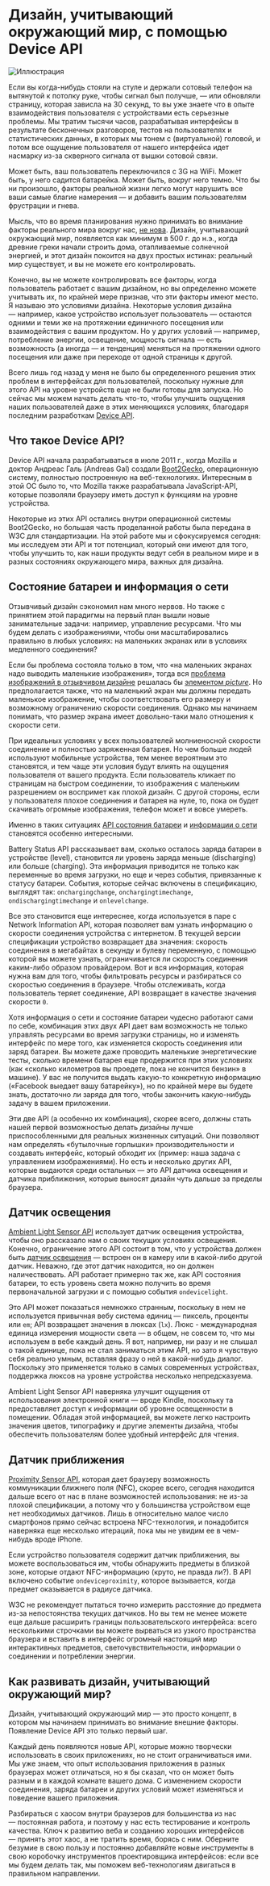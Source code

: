 # Дизайн, учитывающий окружающий мир, с помощью Device API

![Иллюстрация](img/header.jpg?raw=true&repo=environmental-design-with-the-device-api "Иллюстрация")

Если вы когда-нибудь стояли на стуле и держали сотовый телефон на вытянутой к
потолку руке, чтобы сигнал был получше, — или обновляли страницу, которая
зависла на 30 секунд, то вы уже знаете что в опыте взаимодействия пользователя
с устройствами есть серьезные проблемы. Мы тратим тысячи часов, разрабатывая
интерфейсы в результате бесконечных разговоров, тестов на пользователях и
статистических данных, в которых мы тонем с (виртуальной) головой, и потом все
ощущение пользователя от нашего интерфейса идет насмарку из-за скверного
сигнала от вышки сотовой связи.

Может быть, ваш пользователь переключился с 3G на WiFi. Может быть, у него
садится батарейка. Может быть, вокруг него темно. Что бы ни произошло, факторы
реальной жизни легко могут нарушить все ваши самые благие намерения — и добавить
вашим пользователям фрустрации и гнева.

Мысль, что во время планирования нужно принимать во внимание факторы реального
мира вокруг нас, [не нова][1]. Дизайн, учитывающий окружающий мир, появляется
как минимум в 500 г. до н.э., когда древние греки начали строить дома,
отапливаемые солнечной энергией, и этот дизайн покоится на двух простых
истинах: реальный мир существует, и вы не можете его контролировать.

Конечно, вы не можете контролировать все факторы, когда пользователь работает с
вашим дизайном, но вы определенно можете учитывать их, по крайней мере признав,
что эти факторы имеют место. Я называю это условиями дизайна. Некоторые условия
дизайна — например, какое устройство использует пользователь — остаются одними и
теми же на протяжении единичного посещения или взаимодействия с вашим продуктом.
Но у других условий — например, потребление энергии, освещение, мощность сигнала
— есть возможность (а иногда — и тенденция) меняться на протяжении одного
посещения или даже при переходе от одной страницы к другой.

Всего лишь год назад у меня не было бы определенного решения этих проблем в
интерфейсах для пользователей, поскольку нужные для этого API на уровне
устройств еще не были готовы для запуска. Но сейчас мы можем начать делать
что-то, чтобы улучшить ощущения наших пользователей даже в этих меняющихся
условиях, благодаря последним разработкам [Device API][1].

## Что такое Device API?

Device API начала разрабатываться в июле 2011 г., когда Mozilla и доктор Андреас
Галь (Andreas Gal) создали [Boot2Gecko][3], операционную систему, полностью
построенную на веб-технологиях. Интересным в этой ОС было то, что Mozilla также
разрабатывала  JavaScript-API, которые позволяли браузеру иметь доступ к
функциям на уровне устройства.

Некоторые из этих API остались внутри операционной системы Boot2Gecko, но
большая часть проделанной работы была передана в W3C для стандартизации. На этой
работе мы и сфокусируемся сегодня: мы исследуем эти API и тот потенциал, который
они имеют для того, чтобы улучшить то, как наши продукты ведут себя в реальном
мире и в разных состояниях окружающего мира, важных для дизайна.

## Состояние батареи и информация о сети

Отзывчивый дизайн сэкономил нам много нервов. Но также с принятием этой
парадигмы на первый план вышли новые занимательные задачи: например, управление
ресурсами. Что мы будем делать с изображениями, чтобы они масштабировались
правильно в любых условиях: на маленьких экранах или в условиях медленного
соединения?

Если бы проблема состояла только в том, что «на маленьких экранах надо выводить
маленькие изображения», тогда вся [проблема изображений в отзывчивом дизайне][4]
решалась бы [элементом *picture*][5]. Но предполагается также, что на
маленький экран мы должны передать маленькое изображение, чтобы
соответствовать его размеру и возможному ограничению скорости соединения.
Однако мы начинаем понимать, что размер экрана имеет довольно-таки мало
отношения к скорости сети.

При идеальных условиях у всех пользователей молниеносной скорости соединение и
полностью заряженная батарея. Но чем больше людей используют мобильные
устройства, тем менее вероятным это становятся, и тем чаще эти условия будут
влиять на ощущения пользователя от вашего продукта. Если пользователь кликает по
страницам на быстром соединении, то изображения с маленьким разрешением он
воспримет как плохой дизайн. С другой стороны, если у пользователя плохое
соединения и батарея на нуле, то, пока он будет скачивать огромные изображения,
телефон может и вовсе умереть.

Именно в таких ситуациях [API состояния батареи][6] и [информации о сети][7]
становятся особенно интересными.

Battery Status API рассказывает вам, сколько осталось заряда батареи в
устройстве (level), становится ли уровень заряда меньше (discharging) или больше
(charging). Эта информация приводится не только как переменные во время
загрузки, но еще и через события, привязанные к статусу батареи. События,
которые сейчас включены в спецификацию, выглядят так: `onchargingchange`,
`onchargingtimechange`, `ondischargingtimechange` и `onlevelchange`.

Все это становится еще интереснее, когда используется в паре с Network
Information API, которая позволяет вам узнать информацию о скорости соединения
устройства с интернетом. В текущей версии спецификации устройство возвращает два
значения: скорость соединения в мегабайтах в секунду и булеву переменную, с
помощью которой вы можете узнать, ограничивается ли скорость соединения
каким-либо образом провайдером. Вот и вся информация, которая нужна вам для
того, чтобы фильтровать ресурсы и разбираться со скоростью соединения в
браузере. Чтобы отслеживать, когда пользователь теряет соединение, API
возвращает в качестве значения скорости `0`.

Хотя информация о сети и состояние батареи чудесно работают сами по себе,
комбинация этих двух API дает вам возможность не только управлять ресурсами во
время загрузки страницы, но и изменять интерфейс по мере того, как изменяется
скорость соединения или заряд батареи. Вы можете даже проводить маленькие
энергетические тесты, сколько времени батарея еще продержится при этих условиях
(как «сколько километров вы проедете, пока не кончится бензин» в машине). У вас
не получится выдать какую-то конкретную информацию («Facebook выедает вашу
батарейку»), но по крайней мере вы будете знать, достаточно ли заряда для того,
чтобы закончить какую-нибудь задачу в вашем приложении.

Эти две API (а особенно их комбинация), скорее всего, должны стать нашей первой
возможностью делать дизайны лучше приспособленными для реальных жизненных
ситуаций. Они позволяют нам определять «бутылочные горлышки» производительности
и создавать интерфейс, который обходит их (пример: наша задача с управлением
изображениями). Но есть и несколько других API, которые выдаются среди остальных
— это API датчика освещения и датчика приближения, которые выносят дизайн чуть
дальше за пределы браузера.

## Датчик освещения

[Ambient Light Sensor API][8] использует датчик освещения устройства, чтобы оно
рассказало нам о своих текущих условиях освещения. Конечно, ограничение этого
API состоит в том, что у устройства должен быть [датчик освещения][9] — встроен он в
камеру или в какой-либо другой датчик. Неважно, где этот датчик находится, но он
должен наличествовать. API работает примерно так же, как API состояния батареи,
то есть уровень света можно получить во время первоначальной загрузки и с
помощью события `ondevicelight`.

Это API может показаться немножко странным, поскольку в нем не используется
привычная вебу система единиц — пиксель, проценты или `em`; API возвращает
значения в люксах (`lx`). Люкс - международная единица измерения мощности света —
в общем, не совсем то, что мы используем в вебе каждый день. Я вот, например, ни
разу и не слышал о такой единице, пока не стал заниматься этим API, но зато я
чувствую себя реально умным, вставляя фразу о ней в какой-нибудь диалог.
Поскольку это применяется только в самых современных устройствах, поддержка
люксов на уровне устройства несколько непредсказуема.

Ambient Light Sensor API наверняка улучшит ощущения от использования электронной
книги — вроде Kindle, поскольку та предоставляет доступ к информации об уровне
освещенности в помещении. Обладая этой информацией, вы можете легко настроить
значения цветов, типографику и другие элементы дизайна, чтобы обеспечить
пользователям более удобный интерфейс для чтения.

## Датчик приближения

[Proximity Sensor API][10], которая дает браузеру возможность коммуникации ближнего
поля (NFC), скорее всего, сегодня находится дальше всего от нас в плане
возможностей использования: не из-за плохой спецификации, а потому что у
большинства устройством еще нет необходимых датчиков. Лишь в относительно малое
число смартфонов прямо сейчас встроена NFC-технология, и понадобится наверняка
еще несколько итераций, пока мы не увидим ее в чем-нибудь вроде iPhone.

Если устройство пользователя содержит датчик приближения, вы можете
воспользоваться им, чтобы обнаружить предметы в близкой зоне, которые отдают
NFC-информацию (круто, не правда ли?). В API включено событие `ondeviceproximity`,
которое вызывается, когда предмет оказывается в радиусе датчика.

W3C не рекомендует пытаться точно измерить расстояние до предмета из-за
непостоянства текущих датчиков. Но вы тем не менее можете еще дальше расширить
границы пользовательского интерфейса: всего несколькими строчками вы можете
вырваться из узкого пространства браузера и вставить в интерфейс огромный
настоящий мир интерактивных предметов, светочувствительности, информации о
соединении и потреблении энергии.

## Как развивать дизайн, учитывающий окружающий мир?

Дизайн, учитывающий окружающий мир — это просто концепт, в котором мы начинаем
принимать во внимание внешние факторы. Появление Device API это только первый шаг.

Каждый день появляются новые API, которые можно творчески использовать в своих
приложениях, но не стоит ограничиваться ими. Мы уже знаем, что опыт
использования приложения в разных браузерах может отличаться, но я бы сказал,
что он может быть разным и в каждой комнате вашего дома. С изменением скорости
соединения, заряда батареи и других условий может изменяться и поведение
вашего приложения.

Разбираться с хаосом внутри браузеров для большинства из нас — постоянная
работа, и поэтому у нас есть тестирование и контроль качества. Ключ к развитию
веба и созданию хороших интерфейсов — принять этот хаос, а не тратить время,
борясь с ним. Оберните безумие в свою пользу и постоянно добавляйте новые
инструменты в свою коробочку инструментов проектировщика интерфейсов: если все
мы будем делать так, мы поможем веб-технологиям двигаться в правильном
направлении.

[1]: http://en.wikipedia.org/wiki/Environmental_design "Дизайн, учитывающий окружающий мир"
[2]: http://dev.w3.org/2009/dap/ "Device API"
[3]: http://www.wired.com/gadgetlab/2012/05/hands-on-with-boot2gecko-the-mobile-os-built-entirely-on-web-standards/ "Boot2Gecko"
[4]: http://alistapart.com/article/responsive-images-how-they-almost-worked-and-what-we-need#Responsive%20Images:%20How%20They%20Almost%20Worked%20and%20What%20We%20Need "Проблема изображений в отзывчивом дизайне"
[5]: http://www.w3.org/community/respimg/2012/03/15/polyfilling-picture-without-the-overhead/ "Элементом picture"
[6]: http://www.w3.org/TR/battery-status/ "API состояния батареи"
[7]: http://www.w3.org/TR/netinfo-api/ "API состояния сети"
[8]: http://www.w3.org/TR/ambient-light/ "Ambient Light Sensor API"
[9]: http://lists.w3.org/Archives/Public/public-device-apis/2012Aug/0084.html "Датчик освещения"
[10]: http://www.w3.org/TR/2012/WD-proximity-20120712/ "Proximity Sensor API"